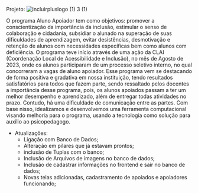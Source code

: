 Projeto:
![incluirpluslogo (1) 3 (1)](https://github.com/user-attachments/assets/c30c0a6b-7062-4f43-980f-82cdb23a554a)

O programa Aluno Apoiador tem como objetivos: promover a conscientização da importância da inclusão, estimular o senso de colaboração e cidadania, subsidiar o alunado na superação de suas dificuldades de aprendizagem, evitar desistências, desmotivação e retenção de alunos com necessidades específicas bem como alunos com deficiência. O programa teve início através de uma ação da CLAI (Coordenação Local de Acessibilidade e Inclusão), no mês de Agosto de 2023, onde os alunos participaram de um processo seletivo interno, no qual concorreram a vagas de aluno apoiador. Esse programa vem se destacando de forma positiva e gradativa em nossa instituição, tendo resultados satisfatórios para todos que fazem parte, sendo ressaltado pelos docentes a importância desse programa, pois, os alunos apoiados passam a ter um melhor desempenho e aprendizado, além de entregar todas atividades no prazo. Contudo, há uma dificuldade de comunicação entre as partes. Com base nisso, idealizamos e desenvolvemos uma ferramenta computacional visando melhoria para o programa, usando a tecnologia como solução para auxílio ao psicopedagogo.

* Atualizações:
  - Ligação com Banco de Dados;
  - Alteração em pilares que já estavam prontos;
  - inclusão de Tuplas com o banco;
  - Inclusão de Arquivos de imagens no banco de dados;
  - Inclusão de cadastrar informações no frontend e sair no banco de dados;
  - Novas telas adicionadas, cadastramento de apoiados e apoiadores funcionando;
